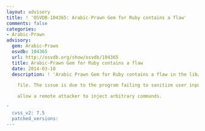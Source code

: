 ```yaml
---
layout: advisory
title: ! 'OSVDB-104365: Arabic-Prawn Gem for Ruby contains a flaw'
comments: false
categories:
- Arabic-Prawn
advisory:
  gem: Arabic-Prawn
  osvdb: 104365
  url: http://osvdb.org/show/osvdb/104365
  title: Arabic-Prawn Gem for Ruby contains a flaw
  date: 2014-03-10
  description: ! 'Arabic Prawn Gem for Ruby contains a flaw in the lib/string_utf_support.rb

    file. The issue is due to the program failing to sanitize user input. This may

    allow a remote attacker to inject arbitrary commands.

'
  cvss_v2: 7.5
  patched_versions: 
---
```

